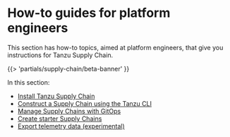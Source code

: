 # How-to guides for platform engineers

This section has how-to topics, aimed at platform engineers, that give you instructions for Tanzu
Supply Chain.

{{> 'partials/supply-chain/beta-banner' }}

In this section:

- [Install Tanzu Supply Chain](installing-supply-chain/about.hbs.md)
- [Construct a Supply Chain using the Tanzu CLI](supply-chain-authoring/construct-with-cli.hbs.md)
- [Manage Supply Chains with GitOps](deploying-supply-chains/gitops-managed.hbs.md)
- [Create starter Supply Chains](starter-supply-chains.hbs.md)
- [Export telemetry data (experimental)](export-telemetry-data.hbs.md)
